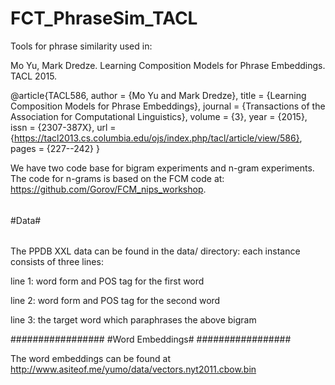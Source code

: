 # FCT_PhraseSim_TACL
Tools for phrase similarity used in:

Mo Yu, Mark Dredze. Learning Composition Models for Phrase Embeddings. TACL 2015.

@article{TACL586,
        author = {Mo Yu and Mark Dredze},
        title = {Learning Composition Models for Phrase Embeddings},
        journal = {Transactions of the Association for Computational Linguistics},
        volume = {3},
        year = {2015},
        issn = {2307-387X},
        url =
{https://tacl2013.cs.columbia.edu/ojs/index.php/tacl/article/view/586},
        pages = {227--242}
}

We have two code base for bigram experiments and n-gram experiments. The code for n-grams is based on the FCM code at: https://github.com/Gorov/FCM_nips_workshop.

######
#Data#
######

The PPDB XXL data can be found in the data/ directory: each instance consists of three lines:

line 1: word form and POS tag for the first word

line 2: word form and POS tag for the second word

line 3: the target word which paraphrases the above bigram

#################
#Word Embeddings#
#################

The word embeddings can be found at http://www.asiteof.me/yumo/data/vectors.nyt2011.cbow.bin
